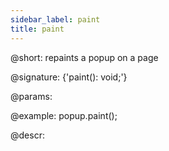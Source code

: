 ```yaml
---
sidebar_label: paint
title: paint
---          
```


@short: repaints a popup on a page

@signature: {'paint(): void;'}

@params:

@example:
popup.paint();

@descr:

